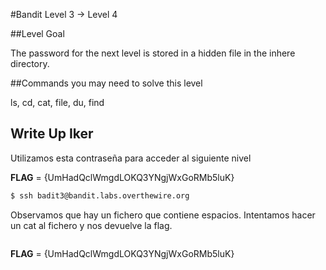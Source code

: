 #Bandit Level 3 → Level 4

##Level Goal

The password for the next level is stored in a hidden file in the inhere directory.

##Commands you may need to solve this level

ls, cd, cat, file, du, find

## Write Up Iker

Utilizamos esta contraseña para acceder al siguiente nivel 

**FLAG** = {UmHadQclWmgdLOKQ3YNgjWxGoRMb5luK}

```bash 
$ ssh badit3@bandit.labs.overthewire.org
```

Observamos que hay un fichero que contiene espacios. Intentamos hacer un cat al fichero y nos devuelve la flag. 

```bash 

```

**FLAG** = {UmHadQclWmgdLOKQ3YNgjWxGoRMb5luK}
